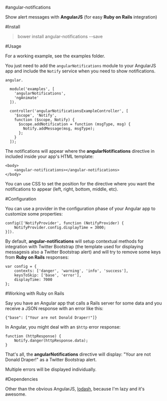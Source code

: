 #angular-notifications

Show alert messages with **AngularJS** (for easy **Ruby on Rails** integration)

#Install

> bower install angular-notifications --save

#Usage

For a working example, see the examples folder.

You just need to add the `angularNotifications` module to your AngularJS app and include the
`Notify` service when you need to show notifications.

```
angular.

  module('examples', [
    'angularNotifications',
    'ngAnimate'
  ]).

  controller('angularNotificationsExampleController', [
    '$scope', 'Notify',
    function ($scope, Notify) {
      $scope.addNotification = function (msgType, msg) {
        Notify.addMessage(msg, msgType);
      };
    }
  ]);
```

The notifications will appear where the **angularNotifications** directive in included inside your
app's HTML template:

```
<body>
    <angular-notifications></angular-notifications>
</body>
```

You can use CSS to set the position for the directive where you want the notifications to appear
(left, right, bottom, middle, etc).

#Configuration

You can use a provider in the configuration phase of your Angular app to customize some properties:

```
config(['NotifyProvider', function (NotifyProvider) {
    NotifyProvider.config.displayTime = 3000;
}]).
```

By default, **angular-notifications** will setup contextual methods for integration with Twitter
Bootstrap (the template used for displaying messagesis also a Twitter Bootstrap alert) and will try
to remove some keys from **Ruby on Rails** responses:

```
var config = {
    contexts: ['danger', 'warning', 'info', 'success'],
    keysToSkip: ['base', 'error'],
    displayTime: 7000
};
```

#Working with Ruby on Rails

Say you have an Angular app that calls a Rails server for some data and you receive a JSON response
with an error like this:

```
{"base": ["Your are not Donald Draper!"]}
```

In Angular, you might deal with an `$http` error response:

```
function (httpResponse) {
    Notify.danger(httpResponse.data);
}
```

That's all, the **angularNotifications** directive will display: "Your are not Donald Draper!" as
a Twitter Bootstrap alert.

Multiple errors will be displayed individually.

#Dependencies

Other than the obvious AngularJS, [lodash](https://lodash.com/), because I'm lazy and it's awesome.
